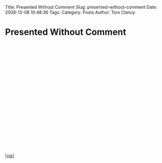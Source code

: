 Title: Presented Without Comment
Slug: presented-without-comment
Date: 2008-12-08 10:48:36
Tags: 
Category: Posts
Author: Tom Clancy

# Presented Without Comment

<object width="425" height="344"><param name="movie" value="http://www.youtube.com/v/EDyDz8WeiM4&hl=en&fs=1"></param><param name="allowFullScreen" value="true"></param><param name="allowscriptaccess" value="always"></param><embed src="http://www.youtube.com/v/EDyDz8WeiM4&hl=en&fs=1" type="application/x-shockwave-flash" allowscriptaccess="always" allowfullscreen="true" width="425" height="344"></embed></object>

<p><a href="http://www.chordstrike.com/2008/12/even-in-a-reces.html" onclick="window.open(this.href); return false;">[via]</a></p>

